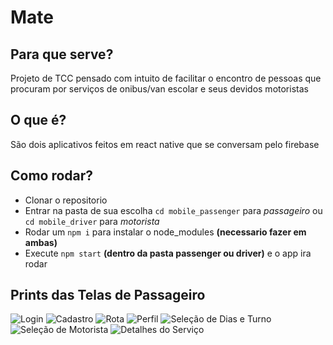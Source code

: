 # Mate

## Para que serve?
Projeto de TCC pensado com intuito de facilitar o encontro de pessoas que procuram por serviços de onibus/van escolar e seus devidos motoristas

## O que é?
São dois aplicativos feitos em react native que se conversam pelo firebase

## Como rodar?
- Clonar o repositorio
- Entrar na pasta de sua escolha `cd mobile_passenger` para *passageiro* ou `cd mobile_driver` para *motorista*
- Rodar um `npm i` para instalar o node_modules **(necessario fazer em ambas)**
- Execute `npm start` **(dentro da pasta passenger ou driver)** e o app ira rodar

## Prints das Telas de Passageiro
![Login](https://user-images.githubusercontent.com/39389740/98179764-4985a380-1ede-11eb-8d47-93f34a0ca5b8.png)
![Cadastro](https://user-images.githubusercontent.com/39389740/98179954-b39e4880-1ede-11eb-9e3a-b21171316678.png)
![Rota](https://user-images.githubusercontent.com/39389740/98179953-b39e4880-1ede-11eb-8235-6ddf28f92057.png)
![Perfil](https://user-images.githubusercontent.com/39389740/98180069-f95b1100-1ede-11eb-98ed-2837ff82ad01.png)
![Seleção de Dias e Turno](https://user-images.githubusercontent.com/39389740/98179949-b26d1b80-1ede-11eb-8667-6e642d81b913.png)
![Seleção de Motorista](https://user-images.githubusercontent.com/39389740/98179948-b26d1b80-1ede-11eb-989c-a33e6823fee9.png)
![Detalhes do Serviço](https://user-images.githubusercontent.com/39389740/98179946-b13bee80-1ede-11eb-9ec9-20e235207b28.png)




